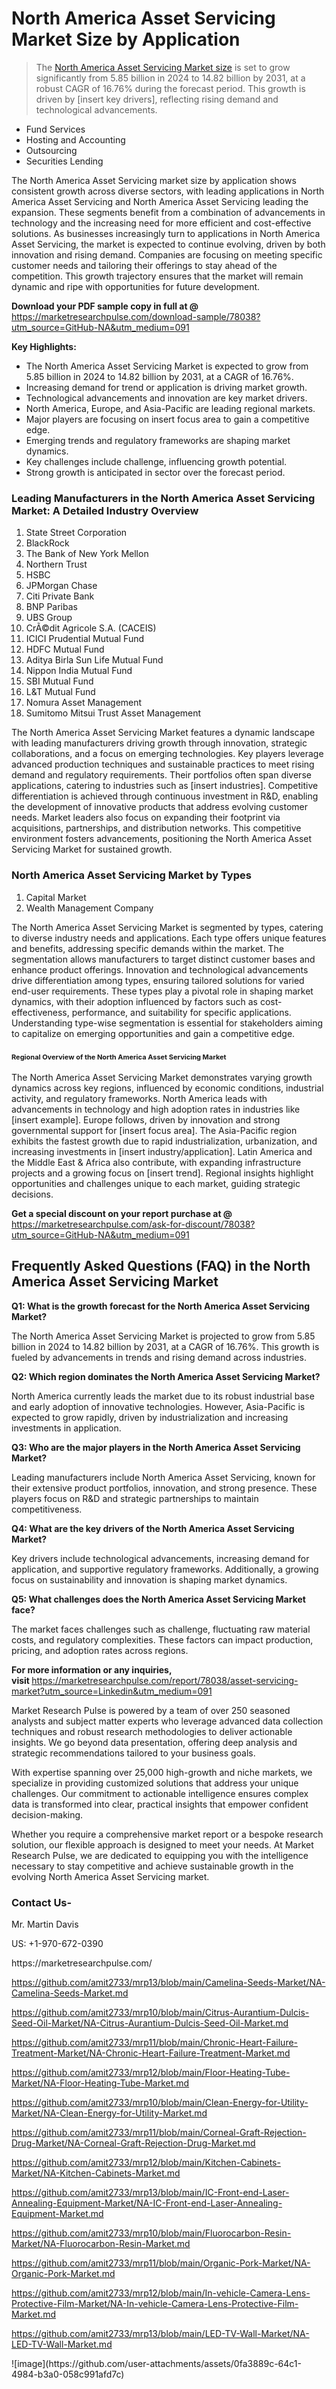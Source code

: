 <h1>North America Asset Servicing Market&nbsp;Size by Application</h1><blockquote><p>The <a href="https://marketresearchpulse.com/download-sample/78038?utm_source=GitHub-NA&amp;utm_medium=091">North America Asset Servicing Market size</a> is set to grow significantly from 5.85 billion in 2024 to 14.82 billion by 2031, at a robust CAGR of 16.76% during the forecast period. This growth is driven by [insert key drivers], reflecting rising demand and technological advancements.</p></blockquote><ul><li>Fund Services<li> Hosting and Accounting<li> Outsourcing<li> Securities Lending</li></ul><p>The North America Asset Servicing market size by application shows consistent growth across diverse sectors, with leading applications in North America Asset Servicing and North America Asset Servicing leading the expansion. These segments benefit from a combination of advancements in technology and the increasing need for more efficient and cost-effective solutions. As businesses increasingly turn to applications in North America Asset Servicing, the market is expected to continue evolving, driven by both innovation and rising demand. Companies are focusing on meeting specific customer needs and tailoring their offerings to stay ahead of the competition. This growth trajectory ensures that the market will remain dynamic and ripe with opportunities for future development.</p><p><strong>Download your PDF sample copy in full at @ </strong><a href="https://marketresearchpulse.com/download-sample/78038?utm_source=GitHub-NA&amp;utm_medium=091">https://marketresearchpulse.com/download-sample/78038?utm_source=GitHub-NA&amp;utm_medium=091</a></p><p><strong>Key Highlights: </strong></p><ul><li>The North America Asset Servicing Market is expected to grow from 5.85 billion in 2024 to 14.82 billion by 2031, at a CAGR of 16.76%.</li><li>Increasing demand for trend or application is driving market growth.</li><li>Technological advancements and innovation are key market drivers.</li><li>North America, Europe, and Asia-Pacific are leading regional markets.</li><li>Major players are focusing on insert focus area to gain a competitive edge.</li><li>Emerging trends and regulatory frameworks are shaping market dynamics.</li><li>Key challenges include challenge, influencing growth potential.</li><li>Strong growth is anticipated in sector over the forecast period.</li></ul><h3>Leading Manufacturers in the North America Asset Servicing Market: A Detailed Industry Overview</h3><ol><li>State Street Corporation</li><li>BlackRock</li><li>The Bank of New York Mellon</li><li>Northern Trust</li><li>HSBC</li><li>JPMorgan Chase</li><li>Citi Private Bank</li><li>BNP Paribas</li><li>UBS Group</li><li>CrÃ©dit Agricole S.A. (CACEIS)</li><li>ICICI Prudential Mutual Fund</li><li>HDFC Mutual Fund</li><li>Aditya Birla Sun Life Mutual Fund</li><li>Nippon India Mutual Fund</li><li>SBI Mutual Fund</li><li>L&T Mutual Fund</li><li>Nomura Asset Management</li><li>Sumitomo Mitsui Trust Asset Management</li></ol><div class="flex max-w-full flex-col flex-grow"><div class="min-h-8 text-message flex w-full flex-col items-end gap-2 whitespace-normal break-words [.text-message+&amp;]:mt-5" dir="auto" data-message-author-role="assistant" data-message-id="fd8432e4-4910-450d-b182-61b7bfb0a01f" data-message-model-slug="gpt-4o"><div class="flex w-full flex-col gap-1 empty:hidden first:pt-[3px]"><div class="markdown prose w-full break-words dark:prose-invert light"><p>The North America Asset Servicing Market features a dynamic landscape with leading manufacturers driving growth through innovation, strategic collaborations, and a focus on emerging technologies. Key players leverage advanced production techniques and sustainable practices to meet rising demand and regulatory requirements. Their portfolios often span diverse applications, catering to industries such as [insert industries]. Competitive differentiation is achieved through continuous investment in R&amp;D, enabling the development of innovative products that address evolving customer needs. Market leaders also focus on expanding their footprint via acquisitions, partnerships, and distribution networks. This competitive environment fosters advancements, positioning the North America Asset Servicing Market for sustained growth.</p></div></div></div></div><h3>North America Asset Servicing Market by Types</h3><ol><li>Capital Market<li> Wealth Management Company</li></ol><div class="flex max-w-full flex-col flex-grow"><div class="min-h-8 text-message flex w-full flex-col items-end gap-2 whitespace-normal break-words [.text-message+&amp;]:mt-5" dir="auto" data-message-author-role="assistant" data-message-id="084470be-0bb7-4664-bddf-5156b4f41249" data-message-model-slug="gpt-4o-mini"><div class="flex w-full flex-col gap-1 empty:hidden first:pt-[3px]"><div class="markdown prose w-full break-words dark:prose-invert light"><p>The North America Asset Servicing Market is segmented by types, catering to diverse industry needs and applications. Each type offers unique features and benefits, addressing specific demands within the market. The segmentation allows manufacturers to target distinct customer bases and enhance product offerings. Innovation and technological advancements drive differentiation among types, ensuring tailored solutions for varied end-user requirements. These types play a pivotal role in shaping market dynamics, with their adoption influenced by factors such as cost-effectiveness, performance, and suitability for specific applications. Understanding type-wise segmentation is essential for stakeholders aiming to capitalize on emerging opportunities and gain a competitive edge.</p></div></div></div></div><h3><span style="font-size: 11px;">Regional Overview of the North America Asset Servicing Market</span></h3><div class="flex max-w-full flex-col flex-grow"><div class="min-h-8 text-message flex w-full flex-col items-end gap-2 whitespace-normal break-words [.text-message+&amp;]:mt-5" dir="auto" data-message-author-role="assistant" data-message-id="e9038762-ce64-4e30-91c9-9bd413514231" data-message-model-slug="gpt-4o-mini"><div class="flex w-full flex-col gap-1 empty:hidden first:pt-[3px]"><div class="markdown prose w-full break-words dark:prose-invert light"><p>The North America Asset Servicing Market demonstrates varying growth dynamics across key regions, influenced by economic conditions, industrial activity, and regulatory frameworks. North America leads with advancements in technology and high adoption rates in industries like [insert example]. Europe follows, driven by innovation and strong governmental support for [insert focus area]. The Asia-Pacific region exhibits the fastest growth due to rapid industrialization, urbanization, and increasing investments in [insert industry/application]. Latin America and the Middle East &amp; Africa also contribute, with expanding infrastructure projects and a growing focus on [insert trend]. Regional insights highlight opportunities and challenges unique to each market, guiding strategic decisions.</p></div></div></div></div><p><strong>Get a special discount on your report purchase at @ </strong><a href="https://marketresearchpulse.com/ask-for-discount/78038?utm_source=GitHub-NA&amp;utm_medium=091">https://marketresearchpulse.com/ask-for-discount/78038?utm_source=GitHub-NA&amp;utm_medium=091</a></p><h2>Frequently Asked Questions (FAQ) in the North America Asset Servicing Market</h2><p><strong>Q1: What is the growth forecast for the North America Asset Servicing Market?</strong></p><p>The North America Asset Servicing Market is projected to grow from 5.85 billion in 2024 to 14.82 billion by 2031, at a CAGR of 16.76%. This growth is fueled by advancements in trends and rising demand across industries.</p><p><strong>Q2: Which region dominates the North America Asset Servicing Market?</strong></p><p>North America currently leads the market due to its robust industrial base and early adoption of innovative technologies. However, Asia-Pacific is expected to grow rapidly, driven by industrialization and increasing investments in application.</p><p><strong>Q3: Who are the major players in the North America Asset Servicing Market?</strong></p><p>Leading manufacturers include North America Asset Servicing, known for their extensive product portfolios, innovation, and strong presence. These players focus on R&amp;D and strategic partnerships to maintain competitiveness.</p><p><strong>Q4: What are the key drivers of the North America Asset Servicing Market?</strong></p><p>Key drivers include technological advancements, increasing demand for application, and supportive regulatory frameworks. Additionally, a growing focus on sustainability and innovation is shaping market dynamics.</p><p><strong>Q5: What challenges does the North America Asset Servicing Market face?</strong></p><p>The market faces challenges such as challenge, fluctuating raw material costs, and regulatory complexities. These factors can impact production, pricing, and adoption rates across regions.</p><p><strong>For more information or any inquiries, visit&nbsp;</strong><a href="https://marketresearchpulse.com/report/78038/asset-servicing-market?utm_source=Linkedin&utm_medium=091">https://marketresearchpulse.com/report/78038/asset-servicing-market?utm_source=Linkedin&utm_medium=091</a></p><p>Market Research Pulse is powered by a team of over 250 seasoned analysts and subject matter experts who leverage advanced data collection techniques and robust research methodologies to deliver actionable insights. We go beyond data presentation, offering deep analysis and strategic recommendations tailored to your business goals.</p><p>With expertise spanning over 25,000 high-growth and niche markets, we specialize in providing customized solutions that address your unique challenges. Our commitment to actionable intelligence ensures complex data is transformed into clear, practical insights that empower confident decision-making.</p><p>Whether you require a comprehensive market report or a bespoke research solution, our flexible approach is designed to meet your needs. At Market Research Pulse, we are dedicated to equipping you with the intelligence necessary to stay competitive and achieve sustainable growth in the evolving North America Asset Servicing market.</p><h3><strong>Contact Us-</strong></h3><p>Mr. Martin Davis</p><p>US: +1-970-672-0390</p><p>https://marketresearchpulse.com/</p><p><a href="https://github.com/amit2733/mrp13/blob/main/Camelina-Seeds-Market/NA-Camelina-Seeds-Market.md">https://github.com/amit2733/mrp13/blob/main/Camelina-Seeds-Market/NA-Camelina-Seeds-Market.md</a></p><p><a href="https://github.com/amit2733/mrp10/blob/main/Citrus-Aurantium-Dulcis-Seed-Oil-Market/NA-Citrus-Aurantium-Dulcis-Seed-Oil-Market.md">https://github.com/amit2733/mrp10/blob/main/Citrus-Aurantium-Dulcis-Seed-Oil-Market/NA-Citrus-Aurantium-Dulcis-Seed-Oil-Market.md</a></p><p><a href="https://github.com/amit2733/mrp11/blob/main/Chronic-Heart-Failure-Treatment-Market/NA-Chronic-Heart-Failure-Treatment-Market.md">https://github.com/amit2733/mrp11/blob/main/Chronic-Heart-Failure-Treatment-Market/NA-Chronic-Heart-Failure-Treatment-Market.md</a></p><p><a href="https://github.com/amit2733/mrp12/blob/main/Floor-Heating-Tube-Market/NA-Floor-Heating-Tube-Market.md">https://github.com/amit2733/mrp12/blob/main/Floor-Heating-Tube-Market/NA-Floor-Heating-Tube-Market.md</a></p><p><a href="https://github.com/amit2733/mrp10/blob/main/Clean-Energy-for-Utility-Market/NA-Clean-Energy-for-Utility-Market.md">https://github.com/amit2733/mrp10/blob/main/Clean-Energy-for-Utility-Market/NA-Clean-Energy-for-Utility-Market.md</a></p><p><a href="https://github.com/amit2733/mrp11/blob/main/Corneal-Graft-Rejection-Drug-Market/NA-Corneal-Graft-Rejection-Drug-Market.md">https://github.com/amit2733/mrp11/blob/main/Corneal-Graft-Rejection-Drug-Market/NA-Corneal-Graft-Rejection-Drug-Market.md</a></p><p><a href="https://github.com/amit2733/mrp12/blob/main/Kitchen-Cabinets-Market/NA-Kitchen-Cabinets-Market.md">https://github.com/amit2733/mrp12/blob/main/Kitchen-Cabinets-Market/NA-Kitchen-Cabinets-Market.md</a></p><p><a href="https://github.com/amit2733/mrp13/blob/main/IC-Front-end-Laser-Annealing-Equipment-Market/NA-IC-Front-end-Laser-Annealing-Equipment-Market.md">https://github.com/amit2733/mrp13/blob/main/IC-Front-end-Laser-Annealing-Equipment-Market/NA-IC-Front-end-Laser-Annealing-Equipment-Market.md</a></p><p><a href="https://github.com/amit2733/mrp10/blob/main/Fluorocarbon-Resin-Market/NA-Fluorocarbon-Resin-Market.md">https://github.com/amit2733/mrp10/blob/main/Fluorocarbon-Resin-Market/NA-Fluorocarbon-Resin-Market.md</a></p><p><a href="https://github.com/amit2733/mrp11/blob/main/Organic-Pork-Market/NA-Organic-Pork-Market.md">https://github.com/amit2733/mrp11/blob/main/Organic-Pork-Market/NA-Organic-Pork-Market.md</a></p><p><a href="https://github.com/amit2733/mrp12/blob/main/In-vehicle-Camera-Lens-Protective-Film-Market/NA-In-vehicle-Camera-Lens-Protective-Film-Market.md">https://github.com/amit2733/mrp12/blob/main/In-vehicle-Camera-Lens-Protective-Film-Market/NA-In-vehicle-Camera-Lens-Protective-Film-Market.md</a></p><p><a href="https://github.com/amit2733/mrp13/blob/main/LED-TV-Wall-Market/NA-LED-TV-Wall-Market.md">https://github.com/amit2733/mrp13/blob/main/LED-TV-Wall-Market/NA-LED-TV-Wall-Market.md</a></p>
![image](https://github.com/user-attachments/assets/0fa3889c-64c1-4984-b3a0-058c991afd7c)

